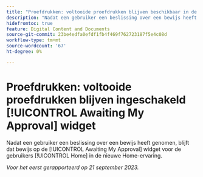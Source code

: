 ```yaml
---
title: "Proefdrukken: voltooide proefdrukken blijven beschikbaar in de wachtende widget Mijn goedkeuring"
description: "Nadat een gebruiker een beslissing over een bewijs heeft genomen, blijft dat bewijs op de [!UICONTROL Awaiting My Approval] widget voor de gebruikers [!UICONTROL Home] in de nieuwe Home-ervaring."
hidefromtoc: true
feature: Digital Content and Documents
source-git-commit: 23be4edfa0efdf1fb4f469f762723187f5e4c08d
workflow-type: tm+mt
source-wordcount: '67'
ht-degree: 0%

---
```



# Proefdrukken: voltooide proefdrukken blijven ingeschakeld [!UICONTROL Awaiting My Approval] widget

Nadat een gebruiker een beslissing over een bewijs heeft genomen, blijft dat bewijs op de [!UICONTROL Awaiting My Approval] widget voor de gebruikers [!UICONTROL Home] in de nieuwe Home-ervaring.

_Voor het eerst gerapporteerd op 21 september 2023._
